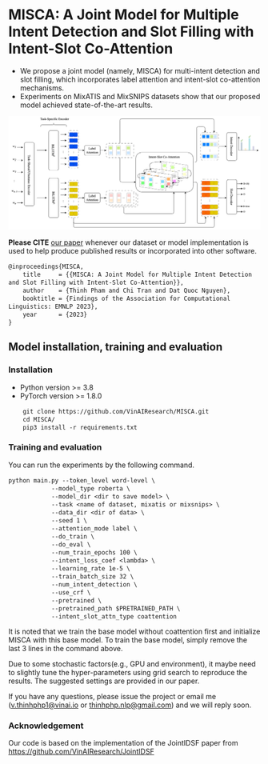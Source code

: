 # MISCA: A Joint Model for Multiple Intent Detection and Slot Filling with Intent-Slot Co-Attention

- We propose a joint model (namely, MISCA) for multi-intent detection and slot filling, which incorporates label attention and intent-slot co-attention mechanisms.
- Experiments on MixATIS and MixSNIPS datasets show that our proposed model achieved state-of-the-art results.

<p align="center">	
<img width="600" alt="model" src="model.png">
</p>

**Please CITE** [our paper](https://aclanthology.org/2023.findings-emnlp.841.pdf) whenever our dataset or model implementation is used to help produce published results or incorporated into other software.

    @inproceedings{MISCA,
        title     = {{MISCA: A Joint Model for Multiple Intent Detection and Slot Filling with Intent-Slot Co-Attention}},
        author    = {Thinh Pham and Chi Tran and Dat Quoc Nguyen},
        booktitle = {Findings of the Association for Computational Linguistics: EMNLP 2023},
        year      = {2023}
    }


## Model installation, training and evaluation

### Installation
- Python version >= 3.8
- PyTorch version >= 1.8.0

```
    git clone https://github.com/VinAIResearch/MISCA.git
    cd MISCA/
    pip3 install -r requirements.txt
```

### Training and evaluation
You can run the experiments by the following command.
```
python main.py --token_level word-level \
            --model_type roberta \
            --model_dir <dir to save model> \
            --task <name of dataset, mixatis or mixsnips> \
            --data_dir <dir of data> \
            --seed 1 \
            --attention_mode label \
            --do_train \
            --do_eval \
            --num_train_epochs 100 \
            --intent_loss_coef <lambda> \
            --learning_rate 1e-5 \
            --train_batch_size 32 \
            --num_intent_detection \
            --use_crf \
            --pretrained \
            --pretrained_path $PRETRAINED_PATH \
            --intent_slot_attn_type coattention
```
It is noted that we train the base model without coattention first and initialize MISCA with this base model. To train the base model, simply remove the last 3 lines in the command above. 

Due to some stochastic factors(e.g., GPU and environment), it maybe need to slightly tune the hyper-parameters using grid search to reproduce the results. The suggested settings are provided in our paper.

If you have any questions, please issue the project or email me (v.thinhphp1@vinai.io or thinhphp.nlp@gmail.com) and we will reply soon.
### Acknowledgement
Our code is based on the implementation of the JointIDSF paper from https://github.com/VinAIResearch/JointIDSF
